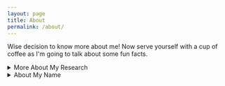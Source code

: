 ```yaml
---
layout: page
title: About
permalink: /about/
---
```


Wise decision to know more about me! 
Now serve yourself with a cup of coffee as I'm going to talk about some fun facts.
<br>

<html>

<head>
  <!--<link rel="stylesheet" type="text/css" href="../assets/css/style.css">-->
</head>
<details>
<summary>More About My Research</summary>
<p>
My research goal is to develop practical machine intelligence system to serve humanity. At this stage I focus on developing sample-efficient reinforcement algorithms. I'm particularly interested in the following topics.
</p>
<p>
<b>Principled Large-scale Deep RL</b>
<br>
Neural networks (NN) is powerful as function approximator but hard to train due to low data-efficiency, high variance, easy-to-overfitting nature. Some of my recent works aim to addressing such issues by empirical studies and overcome them by heuristic methods. Though there exists gap between classical RL with tarbular function or linear function approximation and DRL with non-linear function approximation, important facts of the former could inspire algorithm designing for large-scale problems.  
<br>
<br>
<b>Pretrain-Finetune Paradigm for DRL</b>
<br>
Pretraining with large dataset and finetuning on task-specific dataset has been the standard paradigm for CV & NLP. I expect similar framework for DRL under definite conditions. I'm interested in related areas e.g. transfer RL, multitask RL, meta RL, skill discovery, representation learning for RL, etc. and worked on a strongly related topic in my undergraduate thesis.
<br>
<br>
<b>Offline RL (Batch RL)</b>
<br>
Offline RL (batch RL) setting, in which online interaction is expensive but offline interactive data is cheap, is widespread in industial scenarios. There are limited previous works under the relaxed offline assumption. How to accelerate online training with offline data? How to distill knowledges from offline data? I’d like to find answers to these questions.
<br>
<br>
<b>Robot Learning </b>
<br>
Exploration in reality is expensive and needs extra ensurance of safety and robustness. Though I'm new to real robot learning, there are some potentially feasible plans I want to explore 1) combining encoded human knowledges (e.g. first-order soft logic) 2) more efficient utilization of simulated data. 
</p>
</details>


<details>
<summary>About My Name</summary>
<p>
My Chinese name, 千里(Qianli), pronunced like ['tʃiænli], a little difficult for native English speakers according to my exerience in the US. 千里 is a Chinese unit of distance and 1 千里 is about 311 miles. This is exactly where my instagram ID <a href='https://www.instagram.com/about311miles/'> @about311miles </a>comes from.
</p>
<p>
My favorite English name is Peter. I was 11 and my English teacher gave this name to me. She told me Peter is a name for clever boys. (teacher Reacoo! you do have an eye! miss u so much!). Besides, I'm always a big fan of Spider Man. So I keep this name with me, waiting for my time to save the world! (who knows :))
</p>
</details>

</html>

